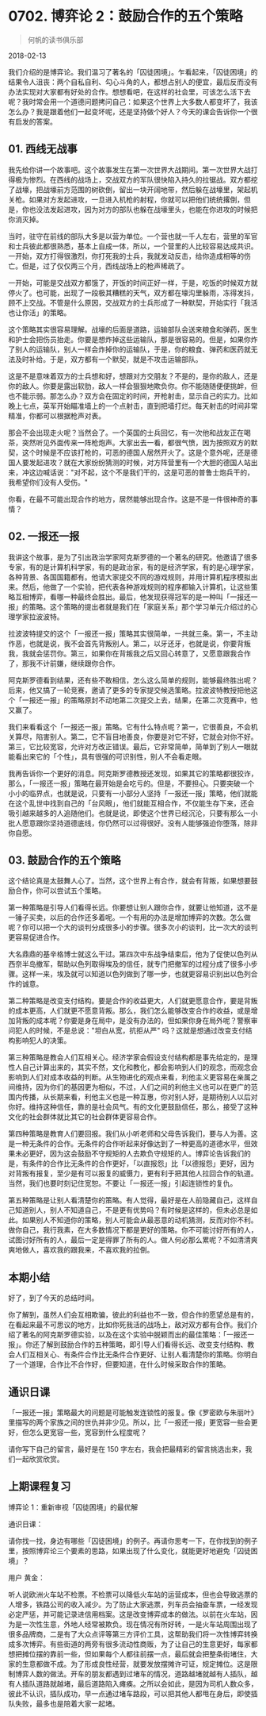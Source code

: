 # 0702. 博弈论 2：鼓励合作的五个策略

> 何帆的读书俱乐部

2018-02-13

我们介绍的是博弈论。我们温习了著名的「囚徒困境」。乍看起来，「囚徒困境」的结果令人沮丧：两个自私自利、勾心斗角的人，都想占别人的便宜，最后反而没有办法实现对大家都有好处的合作。想想看吧，在这样的社会里，可该怎么活下去呢？我时常会用一个道德问题拷问自己：如果这个世界上大多数人都变坏了，我该怎么办？我是跟着他们一起变坏呢，还是坚持做个好人？今天的课会告诉你一个很有启发的答案。

## 01. 西线无战事

我先给你讲一个故事吧。这个故事发生在第一次世界大战期间。第一次世界大战打得极为惨烈。在西线的战场上，交战双方的军队很快陷入持久的拉锯战。双方都挖了战壕，把战壕前方范围的树砍倒，留出一块开阔地带，然后躲在战壕里，架起机关枪。如果对方发起进攻，一旦进入机枪的射程，你就可以把他们统统撂倒，但是，你也没法发起进攻，因为对方的部队也躲在战壕里头，也能在你进攻的时候把你消灭掉。

当时，驻守在前线的部队大多是以营为单位。一个营也就一千人左右，营里的军官和士兵彼此都很熟悉，基本上自成一体，所以，一个营里的人比较容易达成共识。一开始，双方打得很激烈，你打死我的士兵，我就发动反击，给你造成相等的伤亡。但是，过了仅仅两三个月，西线战场上的枪声稀疏了。

一开始，可能是交战双方都饿了，开饭的时间正好一样，于是，吃饭的时候双方就停火了。也可能，出现了一段极其糟糕的天气，双方都在壕沟里躲雨，冻得发抖，顾不上交战。不管是什么原因，交战双方的士兵形成了一种默契，开始实行「我活也让你活」的策略。

这个策略其实很容易理解。战壕的后面是道路，运输部队会送来粮食和弹药，医生和护士会把伤员抬走。你要是想炸掉这些运输队，那是很容易的。但是，如果你炸了别人的运输队，别人一样会炸掉你的运输队，于是，你的粮食、弹药和医药就无法及时补给。于是，双方都有一个默契，就是不攻击运输部队。

这是不是意味着双方的士兵想和好，想跟对方交朋友？不是的，是你的敌人，还是你的敌人。你要是露出软肋，敌人一样会狠狠地欺负你。你不能随随便便挑衅，但也不能示弱。那怎么办？双方会在固定的时间，开枪射击，显示自己的实力。比如晚上七点，英军开始瞄准墙上的一个点射击，直到把墙打烂。每天射击的时间非常精准，你都可以根据枪声对表。

那会不会出现走火呢？当然会了。一个英国的士兵回忆，有一次他和战友正在喝茶，突然听见外面传来一阵枪炮声。大家出去一看，都很气愤，因为按照双方的默契，这个时候是不应该打枪的，可恶的德国人居然开火了。这是个意外呢，还是德国人要发起进攻？就在大家纷纷猜测的时候，对方阵营里有一个大胆的德国人站出来，冲这边喊话说："对不起，这个不是我们干的，这是可恶的普鲁士炮兵干的，我希望你们没有人受伤。"

你看，在最不可能出现合作的地方，居然能够出现合作。这是不是一件很神奇的事情？

## 02. 一报还一报

我讲这个故事，是为了引出政治学家阿克斯罗德的一个著名的研究。他邀请了很多专家，有的是计算机科学家，有的是政治家，有的是经济学家，有的是心理学家，各种背景、各国国籍都有。他请大家提交不同的游戏规则，并用计算机程序模拟出来。然后，他做了一个实验，把代表各种游戏规则的程序都输入计算机，让这些策略互相博弈，看哪一种最终会胜出。最后，他发现获得冠军的是一种叫「一报还一报」的策略。这个策略的提出者就是我们在「家庭关系」那个学习单元介绍过的心理学家拉波波特。

拉波波特提交的这个「一报还一报」策略其实很简单，一共就三条。第一，不主动作恶，也就是说，我不会首先背叛别人。第二，以牙还牙，也就是说，你要背叛我，我就会惩罚你。第三，如果你在背叛我之后又回心转意了，又愿意跟我合作了，那我不计前嫌，继续跟你合作。

阿克斯罗德看到结果，还有些不敢相信，怎么这么简单的规则，能够最终胜出呢？后来，他又搞了一轮竞赛，邀请了更多的专家提交候选策略。拉波波特教授把他这个「一报还一报」的策略原封不动地第二次提交上去，结果，在第二次竞赛中，他又赢了。

我们来看看这个「一报还一报」策略。它有什么特点呢？第一，它很善良，不会机关算尽，陷害别人。第二，它不盲目地善良，你要是对它不好，它就会对你不好。第三，它比较宽容，允许对方改正错误。最后，它非常简单，简单到了别人一眼就能看出来它的「个性」，具有很强的可识别性，别人不会看走眼。

我再告诉你一个更好的消息。阿克斯罗德教授还发现，如果其它的策略都很狡诈，那么，「一报还一报」策略在最开始是会吃亏的。但是，不要担心。只要突破一个小小的临界点，也就是说，只要有一小部分人坚持「一报还一报」策略，他们就能在这个乱世中找到自己的「台风眼」，他们就能互相合作，不仅能生存下来，还会吸引越来越多的人追随他们。也就是说，即使这个世界已经沉沦，只要有那么一小批人愿意跟你坚持道德底线，你仍然可以过得很好。没有人能够强迫你堕落，除非你自愿。

## 03. 鼓励合作的五个策略

这个结论真是太鼓舞人心了。当然，这个世界上有合作，就会有背叛，如果想要鼓励合作，你可以尝试五个策略。

第一种策略是引导人们看得长远。你要想让别人跟你合作，就要让他知道，这不是一锤子买卖，以后的合作还多着呢。一个有用的办法是增加博弈的次数。怎么做呢？你可以把一个大的谈判分成很多小的步骤。很多次小的谈判，比一次大的谈判更容易促进合作。

大名鼎鼎的基辛格博士就这么干过。第四次中东战争结束后，他为了促使以色列从西奈半岛撤军，帮助以色列取得埃及的信任，就专门把撤军的过程分成了很多小步骤。这样一来，埃及就可以知道以色列做到了哪一步，也就更容易识别出以色列合作的诚意。

第二种策略是改变支付结构。要是合作的收益更大，人们就更愿意合作，要是背叛的成本更高，人们就更不愿意背叛。那么，我们怎么能够改变合作的收益，或是增加背叛的成本呢？你要是身在局中，是没有办法的，但如果你身在局外呢？警察审问犯人的时候，不是总说："坦白从宽，抗拒从严" 吗？这就是想通过改变支付结构影响犯人的决策。

第三种策略是教会人们互相关心。经济学家会假设支付结构都是事先给定的，是理性人自己计算出来的，其实不然，文化和教化，都会影响到人们的观念，而观念会影响到人们对成本收益的判断。从生物进化的观点来看，利他主义更容易在亲属之间维持，因为你们的基因更为相似，不过，人们之间的利他主义也可以在更广的范围内传播，从长期来看，利他主义也是一种互惠，你对别人好，是期待别人以后对你好。维持这种信任，靠的是社会风气。有的文化更鼓励信任，那么，接受了这种文化的社会群体就比其它的社会群体更容易合作。

第四种策略是教育人们要回报。我们从小听老师和父母告诉我们，要与人为善。这是一种无条件的合作。无条件的合作听起来好像达到了一种更高的道德水平，但效果未必更好，因为这会鼓励不守规矩的人去欺负守规矩的人。博弈论告诉我们的是，有条件的合作比无条件的合作更好，「以直报怨」比「以德报怨」更好，因为对背叛有报复，至少是有可以报复的威慑力，更有利于把其他人拉回合作的轨道。当然，我们也要时刻记住宽恕。不要让「一报还一报」引起连锁性的复仇。

第五种策略是让别人看清楚你的策略。有人觉得，最好是在人前隐藏自己，这样自己知道别人，别人不知道自己，不是更有优势吗？有时候是这样的，但未必总是如此。如果别人不知道你的策略，别人可能会从最恶意的动机猜测，反而对你不利。做你自己，我行我素，在大多数情况下都是更好的策略。你不可能讨好所有的人，试图讨好所有的人，最后一定是得罪了所有的人。做人何必那么累呢？不如清清爽爽地做人，喜欢我的跟我来，不喜欢我的拉倒。

## 本期小结

好了，到了今天的总结时间。

你了解到，虽然人们会互相欺骗，彼此的利益也不一致，但合作的愿望总是有的，在看起来最不可思议的地方，比如你死我活的战场上，敌对双方都有合作。我们介绍了著名的阿克斯罗德实验，以及在这个实验中脱颖而出的最佳策略：「一报还一报」。你还了解到鼓励合作的五种策略，即引导人们看得长远、改变支付结构、教会人们互相关心、有条件合作比无条件合作更好、让别人看清楚你的策略。你明白了一个道理，合作比不合作好，但要知道，在什么时候采取合作的策略。

## 通识日课

「一报还一报」策略最大的问题是可能触发连锁性的报复。像《罗密欧与朱丽叶》里描写的两个家族之间的世仇并非少见。所以，比「一报还一报」更宽容一些会更好，但怎么更宽容一些，宽容到什么程度呢？

请你写下自己的留言，最好是在 150 字左右，我会把最精彩的留言挑选出来，我们一起欣赏欣赏。

## 上期课程复习

博弈论 1：重新审视「囚徒困境」的最优解

通识日课：

请你找一找，身边有哪些「囚徒困境」的例子。再请你思考一下，在你找到的例子里，按照博弈论三个要素的思路，如果出现了什么变化，就能更好地避免「囚徒困境」？

用户 黄金：

听人说欧洲火车站不检票。不检票可以降低火车站的运营成本，但也会导致逃票的人增多，铁路公司的收入减少。为了防止大家逃票，列车员会抽查车票，一经发现必定严惩，并可能记录进信用档案。这是改变博弈成本的做法。以前在火车站，因为是一次性生意，外地人经常被欺负。现在情况有所好转，一是火车站周围出现了很多品牌商，二是有了大众点评等第三方评价工具，这帮助我们将一次性博弈转换成多次博弈。有些街道的两旁有很多流动性商贩，为了让自己的生意更好，每家都想把摊位摆的靠前一些，但如果每个人都往前摆一点，最后就会把整条街堵住，大家的生意都做不成。为了形成良性经营，就要发放摆摊许可证，规定摊位。这是限制博弈人数的做法。开车的朋友都遇到过堵车的情况，道路越堵就越有人插队，越有人插队道路就越堵，最后道路陷入瘫痪。之所以会如此，是因为司机人数众多，彼此不认识，插队成功，早一点通过堵车路段，可以把其他人都甩在身后，即使插队失败，最多也是陪着大家一起堵。

